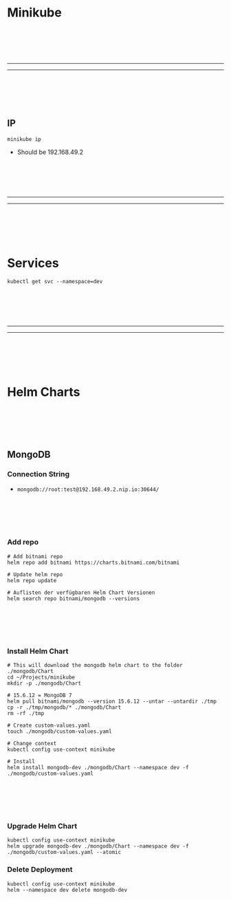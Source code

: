 # Minikube





<br><br>
<br><br>
_____________________________________
_____________________________________
<br><br>
<br><br>

## IP
```shell
minikube ip
```
- Should be 192.168.49.2









<br><br>
<br><br>
_____________________________________
_____________________________________
<br><br>
<br><br>


# Services
```shell
kubectl get svc --namespace=dev
```





<br><br>
<br><br>
_____________________________________
_____________________________________
<br><br>
<br><br>

# Helm Charts

<br><br>
<br><br>

## MongoDB

### Connection String
- `mongodb://root:test@192.168.49.2.nip.io:30644/`

<br><br>
<br><br>

### Add repo
```shell
# Add bitnami repo
helm repo add bitnami https://charts.bitnami.com/bitnami

# Update helm repo
helm repo update

# Auflisten der verfügbaren Helm Chart Versionen
helm search repo bitnami/mongodb --versions
```

<br><br>
<br><br>

### Install Helm Chart
```shell
# This will download the mongodb helm chart to the folder ./mongodb/Chart
cd ~/Projects/minikube
mkdir -p ./mongodb/Chart

# 15.6.12 = MongoDB 7
helm pull bitnami/mongodb --version 15.6.12 --untar --untardir ./tmp
cp -r ./tmp/mongodb/* ./mongodb/Chart
rm -rf ./tmp

# Create custom-values.yaml
touch ./mongodb/custom-values.yaml

# Change context
kubectl config use-context minikube

# Install
helm install mongodb-dev ./mongodb/Chart --namespace dev -f ./mongodb/custom-values.yaml
```

<br><br>
<br><br>

### Upgrade Helm Chart
```shell
kubectl config use-context minikube
helm upgrade mongodb-dev ./mongodb/Chart --namespace dev -f ./mongodb/custom-values.yaml --atomic
```

### Delete Deployment
```shell
kubectl config use-context minikube
helm --namespace dev delete mongodb-dev
```